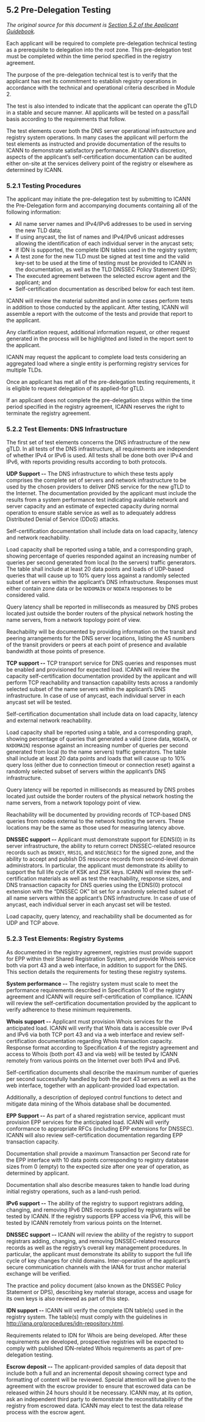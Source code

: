 ## 5.2 Pre-Delegation Testing

*The original source for this document is [Section 5.2 of the Applicant Guidebook](https://newgtlds.icann.org/en/applicants/agb/transition-delegation-04jun12-en.pdf).*

Each applicant will be required to complete pre-delegation technical testing as a prerequisite to delegation into the root zone. This pre-delegation test must be completed within the time period specified in the registry agreement.

The purpose of the pre-delegation technical test is to verify that the applicant has met its commitment to establish registry operations in accordance with the technical and operational criteria described in Module 2.

The test is also intended to indicate that the applicant can operate the gTLD in a stable and secure manner. All applicants will be tested on a pass/fail basis according to the requirements that follow.

The test elements cover both the DNS server operational infrastructure and registry system operations. In many cases the applicant will perform the test elements as instructed and provide documentation of the results to ICANN to demonstrate satisfactory performance. At ICANN’s discretion, aspects of the applicant’s self-certification documentation can be audited either on-site at the services delivery point of the registry or elsewhere as determined by ICANN.

### 5.2.1 Testing Procedures

The applicant may initiate the pre-delegation test by submitting to ICANN the Pre-Delegation form and accompanying documents containing all of the following information:

* All name server names and IPv4/IPv6 addresses to be used in serving the new TLD data;
* If using anycast, the list of names and IPv4/IPv6 unicast addresses allowing the identification of each individual server in the anycast sets;
* If IDN is supported, the complete IDN tables used in the registry system;
* A test zone for the new TLD must be signed at test time and the valid key-set to be used at the time of testing must be provided to ICANN in the documentation, as well as the TLD DNSSEC Policy Statement (DPS);
* The executed agreement between the selected escrow agent and the applicant; and
* Self-certification documentation as described below for each test item.

ICANN will review the material submitted and in some cases perform tests in addition to those conducted by the applicant. After testing, ICANN will assemble a report with the outcome of the tests and provide that report to the applicant.

Any clarification request, additional information request, or other request generated in the process will be highlighted and listed in the report sent to the applicant.

ICANN may request the applicant to complete load tests considering an aggregated load where a single entity is performing registry services for multiple TLDs.

Once an applicant has met all of the pre-delegation testing requirements, it is eligible to request delegation of its applied-for gTLD.

If an applicant does not complete the pre-delegation steps within the time period specified in the registry agreement, ICANN reserves the right to terminate the registry agreement.

### 5.2.2 Test Elements: DNS Infrastructure

The first set of test elements concerns the DNS infrastructure of the new gTLD. In all tests of the DNS infrastructure, all requirements are independent of whether IPv4 or IPv6 is used. All tests shall be done both over IPv4 and IPv6, with reports providing results according to both protocols.

**UDP Support --** The DNS infrastructure to which these tests apply comprises the complete set of servers and network infrastructure to be used by the chosen providers to deliver DNS service for the new gTLD to the Internet. The documentation provided by the applicant must include the results from a system performance test indicating available network and server capacity and an estimate of expected capacity during normal operation to ensure stable service as well as to adequately address Distributed Denial of Service (DDoS) attacks.

Self-certification documentation shall include data on load capacity, latency and network reachability.

Load capacity shall be reported using a table, and a corresponding graph, showing percentage of queries responded against an increasing number of queries per second generated from local (to the servers) traffic generators. The table shall include at least 20 data points and loads of UDP-based queries that will cause up to 10% query loss against a randomly selected subset of servers within the applicant’s DNS infrastructure. Responses must either contain zone data or be `NXDOMAIN` or `NODATA` responses to be considered valid.

Query latency shall be reported in milliseconds as measured by DNS probes located just outside the border routers of the physical network hosting the name servers, from a network topology point of view.

Reachability will be documented by providing information on the transit and peering arrangements for the DNS server locations, listing the AS numbers of the transit providers or peers at each point of presence and available bandwidth at those points of presence.

**TCP support --** TCP transport service for DNS queries and responses must be enabled and provisioned for expected load. ICANN will review the capacity self-certification documentation provided by the applicant and will perform TCP reachability and transaction capability tests across a randomly selected subset of the name servers within the applicant’s DNS infrastructure. In case of use of anycast, each individual server in each anycast set will be tested.

Self-certification documentation shall include data on load capacity, latency and external network reachability.

Load capacity shall be reported using a table, and a corresponding graph, showing percentage of queries that generated a valid (zone data, `NODATA`, or `NXDOMAIN`) response against an increasing number of queries per second generated from local (to the name servers) traffic generators. The table shall include at least 20 data points and loads that will cause up to 10% query loss (either due to connection timeout or connection reset) against a randomly selected subset of servers within the applicant’s DNS infrastructure.

Query latency will be reported in milliseconds as measured by DNS probes located just outside the border routers of the physical network hosting the name servers, from a network topology point of view.

Reachability will be documented by providing records of TCP-based DNS queries from nodes external to the network hosting the servers. These locations may be the same as those used for measuring latency above.

**DNSSEC support --** Applicant must demonstrate support for EDNS(0) in its server infrastructure, the ability to return correct DNSSEC-related resource records such as `DNSKEY`, `RRSIG`, and `NSEC`/`NSEC3` for the signed zone, and the ability to accept and publish DS resource records from second-level domain administrators. In particular, the applicant must demonstrate its ability to support the full life cycle of KSK and ZSK keys. ICANN will review the self-certification materials as well as test the reachability, response sizes, and DNS transaction capacity for DNS queries using the EDNS(0) protocol extension with the “DNSSEC OK” bit set for a randomly selected subset of all name servers within the applicant’s DNS infrastructure. In case of use of anycast, each individual server in each anycast set will be tested.

Load capacity, query latency, and reachability shall be documented as for UDP and TCP above.

### 5.2.3 Test Elements: Registry Systems

As documented in the registry agreement, registries must provide support for EPP within their Shared Registration System, and provide Whois service both via port 43 and a web interface, in addition to support for the DNS. This section details the requirements for testing these registry systems.

**System performance --** The registry system must scale to meet the performance requirements described in Specification 10 of the registry agreement and ICANN will require self-certification of compliance. ICANN will review the self-certification documentation provided by the applicant to verify adherence to these minimum requirements.

**Whois support --** Applicant must provision Whois services for the anticipated load. ICANN will verify that Whois data is accessible over IPv4 and IPv6 via both TCP port 43 and via a web interface and review self-certification documentation regarding Whois transaction capacity. Response format according to Specification 4 of the registry agreement and access to Whois (both port 43 and via web) will be tested by ICANN remotely from various points on the Internet over both IPv4 and IPv6.

Self-certification documents shall describe the maximum number of queries per second successfully handled by both the port 43 servers as well as the web interface, together with an applicant-provided load expectation.

Additionally, a description of deployed control functions to detect and mitigate data mining of the Whois database shall be documented.

**EPP Support --** As part of a shared registration service, applicant must provision EPP services for the anticipated load. ICANN will verify conformance to appropriate RFCs (including EPP extensions for DNSSEC). ICANN will also review self-certification documentation regarding EPP transaction capacity.

Documentation shall provide a maximum Transaction per Second rate for the EPP interface with 10 data points corresponding to registry database sizes from 0 (empty) to the expected size after one year of operation, as determined by applicant.

Documentation shall also describe measures taken to handle load during initial registry operations, such as a land-rush period.

**IPv6 support --** The ability of the registry to support registrars adding, changing, and removing IPv6 DNS records supplied by registrants will be tested by ICANN. If the registry supports EPP access via IPv6, this will be tested by ICANN remotely from various points on the Internet.

**DNSSEC support --** ICANN will review the ability of the registry to support registrars adding, changing, and removing DNSSEC-related resource records as well as the registry’s overall key management procedures. In particular, the applicant must demonstrate its ability to support the full life cycle of key changes for child domains. Inter-operation of the applicant’s secure communication channels with the IANA for trust anchor material exchange will be verified.

The practice and policy document (also known as the DNSSEC Policy Statement or DPS), describing key material storage, access and usage for its own keys is also reviewed as part of this step.

**IDN support --** ICANN will verify the complete IDN table(s) used in the registry system. The table(s) must comply with the guidelines in <http://iana.org/procedures/idn-repository.html>.

Requirements related to IDN for Whois are being developed. After these requirements are developed, prospective registries will be expected to comply with published IDN-related Whois requirements as part of pre-delegation testing.

**Escrow deposit --** The applicant-provided samples of data deposit that include both a full and an incremental deposit showing correct type and formatting of content will be reviewed. Special attention will be given to the agreement with the escrow provider to ensure that escrowed data can be released within 24 hours should it be necessary. ICANN may, at its option, ask an independent third party to demonstrate the reconstitutability of the registry from escrowed data. ICANN may elect to test the data release process with the escrow agent.
